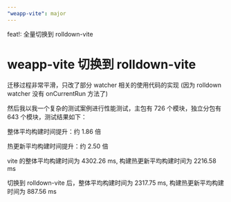 ```yaml
---
"weapp-vite": major
---
```


feat!: 全量切换到 rolldown-vite

# weapp-vite 切换到 rolldown-vite

迁移过程非常平滑，只改了部分 watcher 相关的使用代码的实现 (因为 rolldown watcher 没有 onCurrentRun 方法了) 

然后我以我一个复杂的测试案例进行性能测试，主包有 726 个模块，独立分包有 643 个模块，测试结果如下：
 
整体平均构建时间提升：约 1.86 倍

热更新平均构建时间提升：约 2.50 倍

vite 的整体平均构建时间为 4302.26 ms, 构建热更新平均构建时间为 2216.58 ms

切换到 rolldown-vite 后，整体平均构建时间为 2317.75 ms, 构建热更新平均构建时间为 887.56 ms

